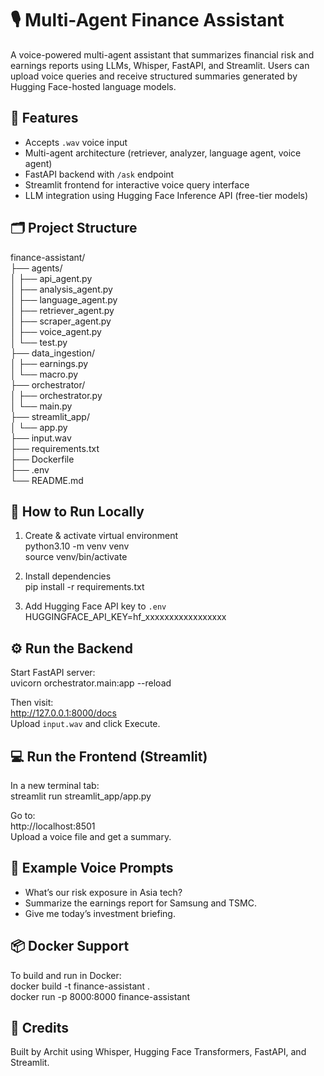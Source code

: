 # 🎙️ Multi-Agent Finance Assistant

A voice-powered multi-agent assistant that summarizes financial risk and earnings reports using LLMs, Whisper, FastAPI, and Streamlit. Users can upload voice queries and receive structured summaries generated by Hugging Face-hosted language models.

## 🔧 Features

- Accepts `.wav` voice input  
- Multi-agent architecture (retriever, analyzer, language agent, voice agent)  
- FastAPI backend with `/ask` endpoint  
- Streamlit frontend for interactive voice query interface  
- LLM integration using Hugging Face Inference API (free-tier models)

## 🗂️ Project Structure

finance-assistant/  
├── agents/  
│   ├── api_agent.py  
│   ├── analysis_agent.py  
│   ├── language_agent.py  
│   ├── retriever_agent.py  
│   ├── scraper_agent.py  
│   ├── voice_agent.py  
│   └── test.py  
├── data_ingestion/  
│   ├── earnings.py  
│   └── macro.py  
├── orchestrator/  
│   ├── orchestrator.py  
│   └── main.py  
├── streamlit_app/  
│   └── app.py  
├── input.wav  
├── requirements.txt  
├── Dockerfile  
├── .env  
└── README.md  

## 🚀 How to Run Locally

1. Create & activate virtual environment  
   python3.10 -m venv venv  
   source venv/bin/activate  

2. Install dependencies  
   pip install -r requirements.txt  

3. Add Hugging Face API key to `.env`  
   HUGGINGFACE_API_KEY=hf_xxxxxxxxxxxxxxxxx  

## ⚙️ Run the Backend

Start FastAPI server:  
   uvicorn orchestrator.main:app --reload  

Then visit:  
   http://127.0.0.1:8000/docs  
Upload `input.wav` and click Execute.

## 💻 Run the Frontend (Streamlit)

In a new terminal tab:  
   streamlit run streamlit_app/app.py  

Go to:  
   http://localhost:8501  
Upload a voice file and get a summary.

## 🎯 Example Voice Prompts

- What’s our risk exposure in Asia tech?  
- Summarize the earnings report for Samsung and TSMC.  
- Give me today’s investment briefing.

## 📦 Docker Support

To build and run in Docker:  
   docker build -t finance-assistant .  
   docker run -p 8000:8000 finance-assistant

## 🧠 Credits

Built by Archit using Whisper, Hugging Face Transformers, FastAPI, and Streamlit.
